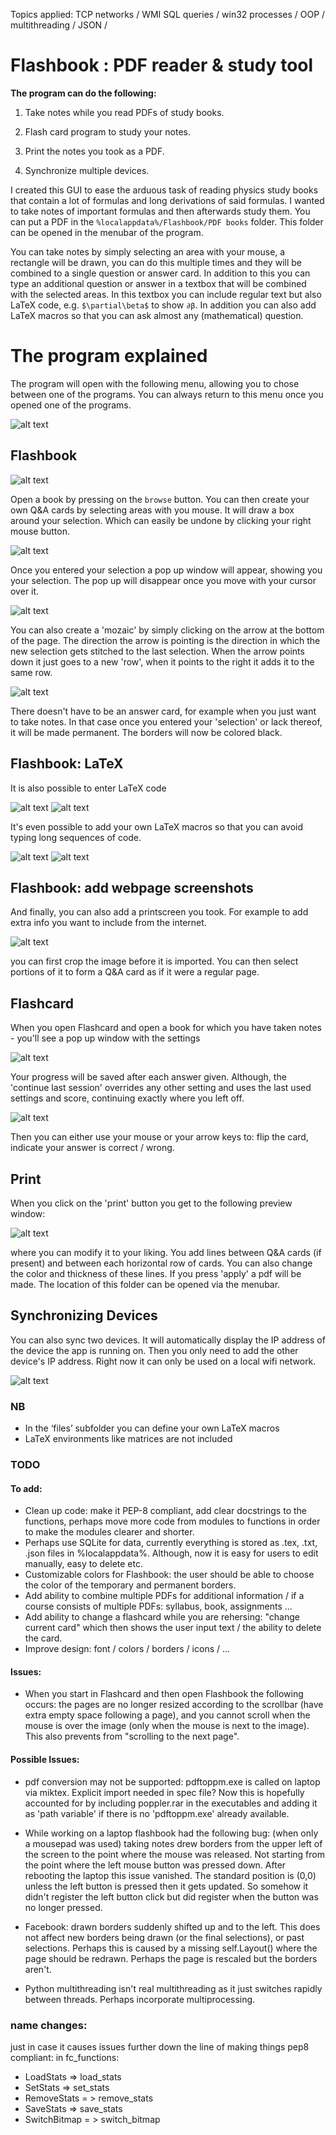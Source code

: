 Topics applied: TCP networks / WMI SQL queries / win32 processes / OOP / multithreading / JSON / 

# Flashbook : PDF reader & study tool



**The program can do the following:**

  1) Take notes while you read PDFs of study books.

  2) Flash card program to study your notes.
  
  3) Print the notes you took as a PDF.
  
  4) Synchronize multiple devices.
  
I created this GUI to ease the arduous task of reading physics study books that contain a lot of formulas and long derivations of said formulas. I wanted to take notes of important formulas and then afterwards study them. You can put a PDF in the `%localappdata%/Flashbook/PDF books` folder. This folder can be opened in the menubar of the program.

You can take notes by simply selecting an area with your mouse, a rectangle will be drawn, you can do this multiple times and they will be combined to a single question or answer card. In addition to this you can type an additional question or answer in a textbox that will be combined with the selected areas. In this textbox you can include regular text but also LaTeX code, e.g. `$\partial\beta$` to show `∂β`. In addition you can also add LaTeX macros so that you can ask almost any (mathematical) question.


# The program explained

The program will open with the following menu, allowing you to chose between one of the programs. You can always return to this menu once you opened one of the programs.

![alt text](https://github.com/AntondeGroot/Flashbook/blob/master/readme%20images/main1.png)
## Flashbook
![alt text](https://github.com/AntondeGroot/Flashbook/blob/master/readme%20images/fb.png)

Open a book by pressing on the `browse` button. You can then create your own Q&A cards by selecting areas with you mouse. It will draw a box around your selection. Which can easily be undone by clicking your right mouse button.

![alt text](https://github.com/AntondeGroot/Flashbook/blob/master/readme%20images/fb_selection.png)

Once you entered your selection a pop up window will appear, showing you your selection. The pop up will disappear once you move with your cursor over it.

![alt text](https://github.com/AntondeGroot/Flashbook/blob/master/readme%20images/fb_selection_entered.png)


You can also create a 'mozaic' by simply clicking on the arrow at the bottom of the page. The direction the arrow is pointing is the direction in which the new selection gets stitched to the last selection. When the arrow points down it just goes to a new 'row', when it points to the right it adds it to the same row.

![alt text](https://github.com/AntondeGroot/Flashbook/blob/master/readme%20images/fb_selection_entered2.png)

There doesn't have to be an answer card, for example when you just want to take notes. In that case once you entered your 'selection' or lack thereof, it will be made permanent. The borders will now be colored black.

## Flashbook: LaTeX
It is also possible to enter LaTeX code 

![alt text](https://github.com/AntondeGroot/Flashbook/blob/master/readme%20images/fb_latex2.png) ![alt text](https://github.com/AntondeGroot/Flashbook/blob/master/readme%20images/fb_latex.png) 

It's even possible to add your own LaTeX macros so that you can avoid typing long sequences of code.

![alt text](https://github.com/AntondeGroot/Flashbook/blob/master/readme%20images/fb_latex4.png) ![alt text](https://github.com/AntondeGroot/Flashbook/blob/master/readme%20images/fb_latex3.png) 

## Flashbook: add webpage screenshots
And finally, you can also add a printscreen you took. For example to add extra info you want to include from the internet.

![alt text](https://github.com/AntondeGroot/Flashbook/blob/master/readme%20images/prtscr.png)

you can first crop the image before it is imported. You can then select portions of it to form a Q&A card as if it were a regular page.

## Flashcard

When you open Flashcard and open a book for which you have taken notes - you'll see a pop up window with the settings

![alt text](https://github.com/AntondeGroot/Flashbook/blob/master/readme%20images/fc.png)

Your progress will be saved after each answer given. Although, the 'continue last session' overrides any other setting and uses the last used settings and score, continuing exactly where you left off.

![alt text](https://github.com/AntondeGroot/Flashbook/blob/master/readme%20images/fc2.png)

Then you can either use your mouse or your arrow keys to: flip the card, indicate your answer is correct / wrong.

## Print

When you click on the 'print' button you get to the following preview window:

![alt text](https://github.com/AntondeGroot/Flashbook/blob/master/readme%20images/print.png)

where you can modify it to your liking. You add lines between Q&A cards (if present) and between each horizontal row of cards. You can also change the color and thickness of these lines. If you press 'apply' a pdf will be made. The location of this folder can be opened via the menubar.

## Synchronizing Devices

You can also sync two devices. It will automatically display the IP address of the device the app is running on. Then you only need to add the other device's IP address. Right now it can only be used on a local wifi network. 

![alt text](https://github.com/AntondeGroot/Flashbook/blob/master/readme%20images/sync_gui.png)



### NB
- In the ‘files’ subfolder you can define your own LaTeX macros
-	LaTeX environments like matrices are not included

### TODO
#### To add:
- Clean up code: make it PEP-8 compliant, add clear docstrings to the functions, perhaps move more code from modules to functions in order to make the modules clearer and shorter.
- Perhaps use SQLite for data, currently everything is stored as .tex, .txt, .json files in %localappdata%. Although, now it is easy for users to edit manually, easy to delete etc.
- Customizable colors for Flashbook: the user should be able to choose the color of the temporary and permanent borders.  
- Add ability to combine multiple PDFs for additional information / if a course consists of multiple PDFs: syllabus, book, assignments ...
- Add ability to change a flashcard while you are rehersing: "change current card" which then shows the user input text / the ability to delete the card.
- Improve design: font / colors / borders / icons / ...
#### Issues:

- When you start in Flashcard and then open Flashbook the following occurs: the pages are no longer resized according to the scrollbar (have extra empty space following a page), and you cannot scroll when the mouse is over the image (only when the mouse is next to the image). This also prevents from "scrolling to the next page".

#### Possible Issues:
- pdf conversion may not be supported: pdftoppm.exe is called on laptop via miktex. Explicit import needed in spec file? Now this is hopefully accounted for by including poppler.rar in the executables and adding it as 'path variable' if there is no 'pdftoppm.exe' already available. 

- While working on a laptop flashbook had the following bug: (when only a mousepad was used) taking notes drew borders from the upper left of the screen to the point where the mouse was released. Not starting from the point where the left mouse button was pressed down. After rebooting the laptop this issue vanished. The standard position is (0,0) unless the left button is pressed then it gets updated. So somehow it didn't register the left button click but did register when the button was no longer pressed. 
- Facebook: drawn borders suddenly shifted up and to the left. This does not affect new borders being drawn (or the final selections), or past selections. Perhaps this is caused by a missing self.Layout() where the page should be redrawn. Perhaps the page is rescaled but the borders aren't.
- Python multithreading isn't real multithreading as it just switches rapidly between threads. Perhaps incorporate multiprocessing.

### name changes:
just in case it causes issues further down the line of making things pep8 compliant:
in fc_functions:
- LoadStats => load_stats
- SetStats => set_stats
- RemoveStats = > remove_stats
- SaveStats => save_stats
- SwitchBitmap = >  switch_bitmap
